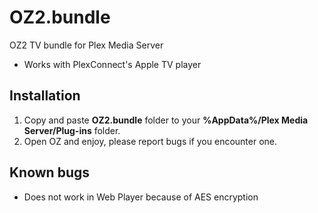 OZ2.bundle
=============

OZ2 TV bundle for Plex Media Server

 - Works with PlexConnect's Apple TV player


Installation
------------

1. Copy and paste **OZ2.bundle** folder to your **%AppData%/Plex Media Server/Plug-ins** folder.
2. Open OZ and enjoy, please report bugs if you encounter one.

Known bugs
----------

* Does not work in Web Player because of AES encryption
